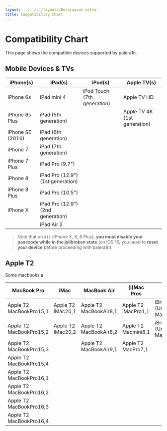 ```yaml
---
layout: ../../../layouts/DocsLayout.astro
title: Compatibility Chart
---
```


# Compatibility Chart

This page shows the compatible devices supported by palera1n.

## Mobile Devices & TVs

| iPhone(s)                 | iPad(s)                        		| iPod(s)   					| Apple TV(s) 					|
|-							|-										|-								|-								|
| iPhone 6s                 | iPad mini 4							| iPod Touch (7th generation)	| Apple TV HD                 	|
| iPhone 6s Plus            | iPad (5th generation)					|								| Apple TV 4K (1st generation)	|
| iPhone SE (2016)          | iPad (6th generation)					|								|								|
| iPhone 7                  | iPad (7th generation)					|								|								|
| iPhone 7 Plus             | iPad Pro (9.7")						|								|								|
| iPhone 8                  | iPad Pro (12.9") (1st generation)		|								|								|
| iPhone 8 Plus             | iPad Pro (10.5")						|								|								|
| iPhone X                  | iPad Pro (12.9") (2nd generation)		|								|								|
|                           | iPad Air 2		                    |								|								|


> Note that on `A11` (iPhone X, 8, 8 Plus), **you must disable your passcode while in the jailbroken state** (on iOS 16, you need to **reset your device** before proceeding with palera1n).

## Apple T2

Some macbooks a

| MacBook Pro               | iMac		             	| MacBook Air	          	| (i)Mac Pros             	| Other		              	|
|-							|-							|-							|-							|-							|
| Apple T2 MacBookPro15,1   | Apple T2 iMac20,1         | Apple T2 MacBookAir8,1    | Apple T2 iMacPro1,1       | iBridge2,11 (Unknown Mac) |
| Apple T2 MacBookPro15,2   | Apple T2 iMac20,2         | Apple T2 MacBookAir8,2    | Apple T2 Macmini8,1       | iBridge2,13 (Unknown Mac) |
| Apple T2 MacBookPro15,3   |                           | Apple T2 MacBookAir9,1    | Apple T2 MacPro7,1        |                           |
| Apple T2 MacBookPro15,4   |                           |                           |                           |                           |
| Apple T2 MacBookPro16,1   |                           |                           |                           |                           |
| Apple T2 MacBookPro16,2   |                           |                           |                           |                           |
| Apple T2 MacBookPro16,3   |                           |                           |                           |                           |
| Apple T2 MacBookPro16,4   |                           |                           |                           |                           |


